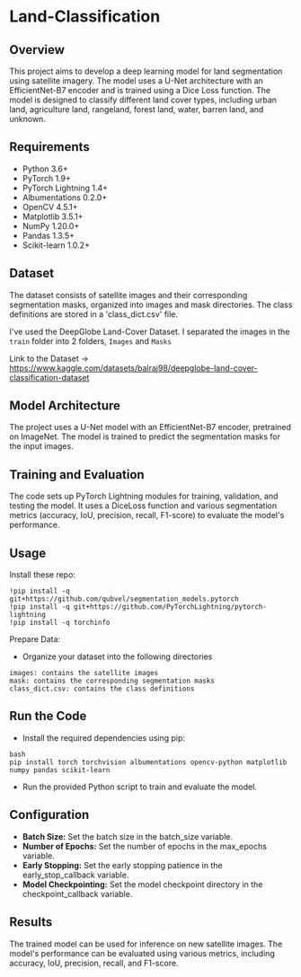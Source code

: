 # Land-Classification

## Overview

This project aims to develop a deep learning model for land segmentation using satellite imagery. The model uses a U-Net architecture with an EfficientNet-B7 encoder and is trained using a Dice Loss function. The model is designed to classify different land cover types, including urban land, agriculture land, rangeland, forest land, water, barren land, and unknown.

## Requirements
- Python 3.6+
- PyTorch 1.9+
- PyTorch Lightning 1.4+
- Albumentations 0.2.0+
- OpenCV 4.5.1+
- Matplotlib 3.5.1+
- NumPy 1.20.0+
- Pandas 1.3.5+
- Scikit-learn 1.0.2+


## Dataset

The dataset consists of satellite images and their corresponding segmentation masks, organized into images and mask directories. The class definitions are stored in a 'class_dict.csv' file.

I've used the DeepGlobe Land-Cover Dataset. I separated the images in the `train` folder into 2 folders, `Images` and `Masks`

Link to the Dataset -> https://www.kaggle.com/datasets/balraj98/deepglobe-land-cover-classification-dataset


## Model Architecture
The project uses a U-Net model with an EfficientNet-B7 encoder, pretrained on ImageNet. The model is trained to predict the segmentation masks for the input images.


## Training and Evaluation
The code sets up PyTorch Lightning modules for training, validation, and testing the model. It uses a DiceLoss function and various segmentation metrics (accuracy, IoU, precision, recall, F1-score) to evaluate the model's performance.


## Usage
Install these repo:
```
!pip install -q git+https://github.com/qubvel/segmentation_models.pytorch
!pip install -q git+https://github.com/PyTorchLightning/pytorch-lightning
!pip install -q torchinfo
```
Prepare Data:
- Organize your dataset into the following directories
```
images: contains the satellite images
mask: contains the corresponding segmentation masks
class_dict.csv: contains the class definitions
```

## Run the Code
- Install the required dependencies using pip:
```
bash
pip install torch torchvision albumentations opencv-python matplotlib numpy pandas scikit-learn
```

- Run the provided Python script to train and evaluate the model.


## Configuration
- **Batch Size:** Set the batch size in the batch_size variable.
- **Number of Epochs:** Set the number of epochs in the max_epochs variable.
- **Early Stopping:** Set the early stopping patience in the early_stop_callback variable.
- **Model Checkpointing:** Set the model checkpoint directory in the checkpoint_callback variable.


## Results
The trained model can be used for inference on new satellite images. The model's performance can be evaluated using various metrics, including accuracy, IoU, precision, recall, and F1-score.
